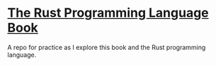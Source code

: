 # [The Rust Programming Language Book](https://rust-book.cs.brown.edu/experiment-intro.html)

A repo for practice as I explore this book and the Rust programming language.

